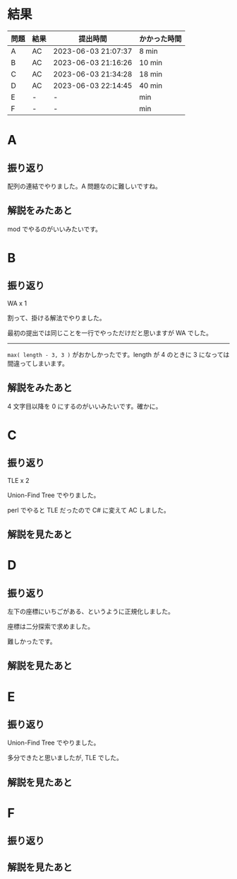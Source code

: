 # 結果

| 問題 | 結果 | 提出時間            | かかった時間 |
|------|------|---------------------|--------------|
| A    | AC   | 2023-06-03 21:07:37 | 8 min        |
| B    | AC   | 2023-06-03 21:16:26 | 10 min       |
| C    | AC   | 2023-06-03 21:34:28 | 18 min       |
| D    | AC   | 2023-06-03 22:14:45 | 40 min       |
| E    | -    | -                   |     min      |
| F    | -    | -                   |     min      |

# A

## 振り返り

配列の連結でやりました。A 問題なのに難しいですね。

## 解説をみたあと

mod でやるのがいいみたいです。

# B

## 振り返り

WA x 1

割って、掛ける解法でやりました。

最初の提出では同じことを一行でやっただけだと思いますが
WA でした。

---

`max( length - 3, 3 )` がおかしかったです。length が 4 のときに
3 になっては間違ってしまいます。

## 解説をみたあと

4 文字目以降を 0 にするのがいいみたいです。確かに。

# C

## 振り返り

TLE x 2

Union-Find Tree でやりました。

perl でやると TLE だったので C# に変えて AC しました。

## 解説を見たあと

# D

## 振り返り

左下の座標にいちごがある、というように正規化しました。

座標は二分探索で求めました。

難しかったです。

## 解説を見たあと

# E

## 振り返り

Union-Find Tree でやりました。

多分できたと思いましたが, TLE でした。

## 解説を見たあと

# F

## 振り返り

## 解説を見たあと
